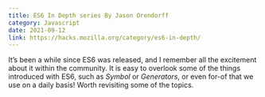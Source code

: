 ```yaml
---
title: ES6 In Depth series By Jason Orendorff
category: Javascript
date: 2021-09-12
link: https://hacks.mozilla.org/category/es6-in-depth/
---
```

It’s been a while since ES6 was released, and I remember all the excitement about it within the community. It is easy to overlook some of the things introduced with ES6, such as _Symbol_ or _Generators_, or even for-of that we use on a daily basis! Worth revisiting some of the topics.
